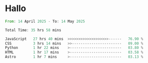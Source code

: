 # Hallo
<!--START_SECTION:waka-->

```rust
From: 14 April 2025 - To: 14 May 2025

Total Time: 35 hrs 58 mins

JavaScript   27 hrs 40 mins  >>>>>>>>>>>>>>>>>>>------   76.90 %
CSS          3 hrs 14 mins   >>-----------------------   09.00 %
Python       1 hr 22 mins    >------------------------   03.80 %
HTML         1 hr 17 mins    >------------------------   03.58 %
Astro        1 hr 7 mins     >------------------------   03.13 %
```

<!--END_SECTION:waka-->

